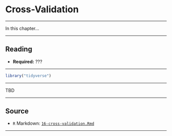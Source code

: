 # Cross-Validation



***

In this chapter...

***

## Reading

- **Required:** ???

***


```r
library("tidyverse")
```

***

TBD

***

## Source

- `R` Markdown: [`16-cross-validation.Rmd`](16-cross-validation.Rmd)

***
